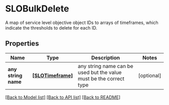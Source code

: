 # SLOBulkDelete

A map of service level objective object IDs to arrays of timeframes, which indicate the thresholds to delete for each ID.

## Properties

| Name                | Type                                  | Description                                                        | Notes      |
| ------------------- | ------------------------------------- | ------------------------------------------------------------------ | ---------- |
| **any string name** | [**[SLOTimeframe]**](SLOTimeframe.md) | any string name can be used but the value must be the correct type | [optional] |

[[Back to Model list]](README.md#documentation-for-models) [[Back to API list]](README.md#documentation-for-api-endpoints) [[Back to README]](README.md)
